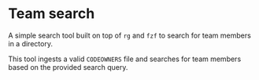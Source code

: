 # Team search

A simple search tool built on top of `rg` and `fzf` to search for team members in a directory.

This tool ingests a valid `CODEOWNERS` file and searches for team members based on the provided search query.

